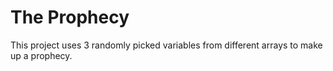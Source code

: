 # The Prophecy

This project uses 3 randomly picked variables from different arrays to make up a prophecy.
